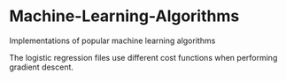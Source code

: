 # Machine-Learning-Algorithms
Implementations of popular machine learning algorithms


The logistic regression files use different cost functions when performing gradient descent.
